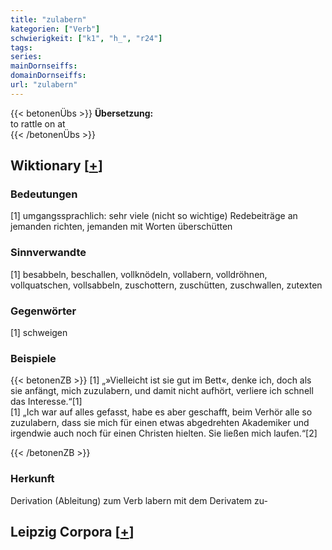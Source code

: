 ```yaml
---
title: "zulabern"
kategorien: ["Verb"]
schwierigkeit: ["k1", "h_", "r24"]
tags:
series:
mainDornseiffs:
domainDornseiffs:
url: "zulabern"
---
```


{{< betonenÜbs >}}
**Übersetzung:**  
to rattle  on at  
{{< /betonenÜbs >}}

## Wiktionary [[+](https://de.wiktionary.org/wiki/zulabern)]

### Bedeutungen
[1] umgangssprachlich: sehr viele (nicht so wichtige) Redebeiträge an jemanden richten, jemanden mit Worten überschütten  

### Sinnverwandte
[1] besabbeln, beschallen, vollknödeln, vollabern, volldröhnen, vollquatschen, vollsabbeln, zuschottern, zuschütten, zuschwallen, zutexten  

### Gegenwörter
[1] schweigen  

### Beispiele
{{< betonenZB >}}
[1] „»Vielleicht ist sie gut im Bett«, denke ich, doch als sie anfängt, mich zuzulabern, und damit nicht aufhört, verliere ich schnell das Interesse.“[1]  
[1] „Ich war auf alles gefasst, habe es aber geschafft, beim Verhör alle so zuzulabern, dass sie mich für einen etwas abgedrehten Akademiker und irgendwie auch noch für einen Christen hielten. Sie ließen mich laufen.“[2]  

{{< /betonenZB >}}
### Herkunft
Derivation (Ableitung) zum Verb labern mit dem Derivatem zu-  


## Leipzig Corpora [[+](https://corpora.uni-leipzig.de/en/res?word=zulabern&corpusId=deu_newscrawl-public_2018)]

